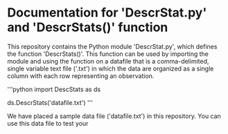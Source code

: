 # Documentation for 'DescrStat.py' and 'DescrStats()' function

This repository contains the Python module 'DescrStat.py', which defines the
	function 'DescrStats()'. This function can be used by importing the module
	and using the function on a datafile that is a comma-delimited, single
	variable text file ('.txt') in which the data are organized as a single
	column with each row representing an observation.

'''python
import DescStats as ds

ds.DescrStats('datafile.txt')
'''

We have placed a sample data file ('datafile.txt') in this repository. You can use
	this data file to test your